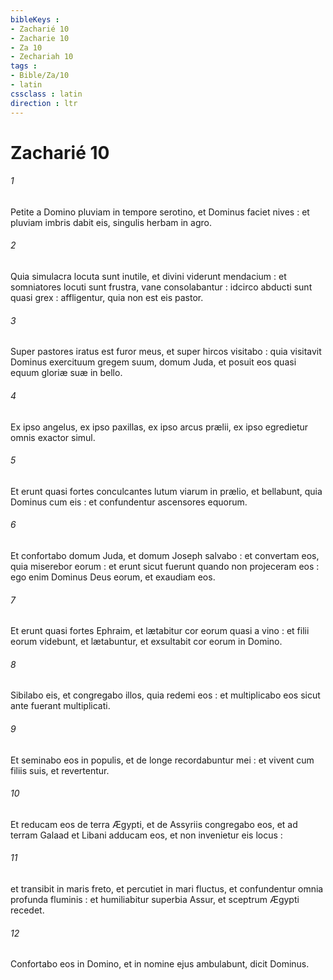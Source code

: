 ```yaml
---
bibleKeys : 
- Zacharié 10
- Zacharie 10
- Za 10
- Zechariah 10
tags : 
- Bible/Za/10
- latin
cssclass : latin
direction : ltr
---
```


# Zacharié 10

###### 1
Petite a Domino pluviam in tempore serotino, et Dominus faciet nives : et pluviam imbris dabit eis, singulis herbam in agro.
###### 2
Quia simulacra locuta sunt inutile, et divini viderunt mendacium : et somniatores locuti sunt frustra, vane consolabantur : idcirco abducti sunt quasi grex : affligentur, quia non est eis pastor.
###### 3
Super pastores iratus est furor meus, et super hircos visitabo : quia visitavit Dominus exercituum gregem suum, domum Juda, et posuit eos quasi equum gloriæ suæ in bello.
###### 4
Ex ipso angelus, ex ipso paxillas, ex ipso arcus prælii, ex ipso egredietur omnis exactor simul.
###### 5
Et erunt quasi fortes conculcantes lutum viarum in prælio, et bellabunt, quia Dominus cum eis : et confundentur ascensores equorum.
###### 6
Et confortabo domum Juda, et domum Joseph salvabo : et convertam eos, quia miserebor eorum : et erunt sicut fuerunt quando non projeceram eos : ego enim Dominus Deus eorum, et exaudiam eos.
###### 7
Et erunt quasi fortes Ephraim, et lætabitur cor eorum quasi a vino : et filii eorum videbunt, et lætabuntur, et exsultabit cor eorum in Domino.
###### 8
Sibilabo eis, et congregabo illos, quia redemi eos : et multiplicabo eos sicut ante fuerant multiplicati.
###### 9
Et seminabo eos in populis, et de longe recordabuntur mei : et vivent cum filiis suis, et revertentur.
###### 10
Et reducam eos de terra Ægypti, et de Assyriis congregabo eos, et ad terram Galaad et Libani adducam eos, et non invenietur eis locus :
###### 11
et transibit in maris freto, et percutiet in mari fluctus, et confundentur omnia profunda fluminis : et humiliabitur superbia Assur, et sceptrum Ægypti recedet.
###### 12
Confortabo eos in Domino, et in nomine ejus ambulabunt, dicit Dominus.
